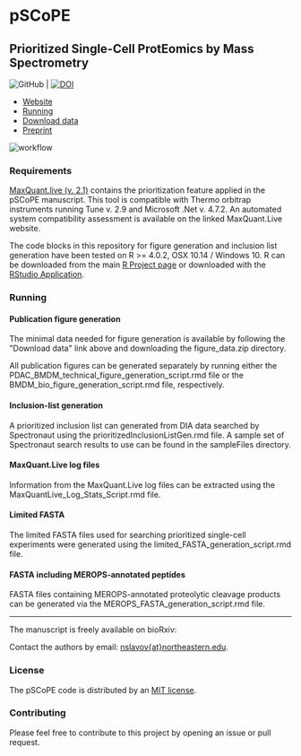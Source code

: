 # **pSCoPE**

## Prioritized Single-Cell ProtEomics by Mass Spectrometry

<!--![GitHub release](https://img.shields.io/github/release/SlavovLab/DO-MS.svg)-->
![GitHub](https://img.shields.io/github/license/SlavovLab/DO-MS.svg)  |  [![DOI](https://zenodo.org/badge/DOI/10.5281/zenodo.7498171.svg)](https://doi.org/10.5281/zenodo.7498171)

* [Website](https://scp.slavovlab.net/pSCoPE)
* [Running](#running)
* [Download data](https://scp.slavovlab.net/Huffman_et_al_2022)
* [Preprint](https://www.biorxiv.org/content/10.1101/2022.03.16.484655v1)



![workflow](Workflow_v7.png)

### Requirements

[MaxQuant.live (v. 2.1)](www.maxquant.live) contains the prioritization feature applied in the pSCoPE manuscript. This tool is compatible with Thermo orbitrap instruments running Tune v. 2.9 and Microsoft .Net v. 4.7.2. An automated system compatibility assessment is available on the linked MaxQuant.Live website.

The code blocks in this repository for figure generation and inclusion list generation have been tested on R >= 4.0.2, OSX 10.14 / Windows 10. R can be downloaded from the main [R Project page](https://www.r-project.org/) or downloaded with the [RStudio Application](https://www.rstudio.com/products/rstudio/download/).



### Running

#### Publication figure generation
The minimal data needed for figure generation is available by following the "Download data" link above and downloading the figure_data.zip directory.

All publication figures can be generated separately by running either the PDAC_BMDM_technical_figure_generation_script.rmd file or the BMDM_bio_figure_generation_script.rmd file, respectively.

#### Inclusion-list generation
A prioritized inclusion list can generated from DIA data searched by Spectronaut using the prioritizedInclusionListGen.rmd file. A sample set of Spectronaut search results to use can be found in the sampleFiles directory.

#### MaxQuant.Live log files
Information from the MaxQuant.Live log files can be extracted using the MaxQuantLive_Log_Stats_Script.rmd file.

#### Limited FASTA
The limited FASTA files used for searching prioritized single-cell experiments were generated using the limited_FASTA_generation_script.rmd file.

#### FASTA including MEROPS-annotated peptides
FASTA files containing MEROPS-annotated proteolytic cleavage products can be generated via the MEROPS_FASTA_generation_script.rmd file.



------------

The manuscript is freely available on bioRxiv: <!-- [Specht et al., 2019](https://www.biorxiv.org/content/10.1101/665307v3) -->

Contact the authors by email: [nslavov\{at\}northeastern.edu](mailto:nslavov@northeastern.edu).

### License

The pSCoPE code is distributed by an [MIT license](https://github.com/SlavovLab/DO-MS/blob/master/LICENSE).

### Contributing

Please feel free to contribute to this project by opening an issue or pull request.

<!--
### Data
All data used for the manuscript is available on [UCSD's MassIVE Repository](https://massive.ucsd.edu/ProteoSAFe/dataset.jsp?task=b15cafc7489147e99b93bd7c718388b2)
-->
